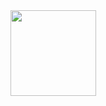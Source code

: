 <img align="" height="137px" src="https://github-readme-stats.vercel.app/api?username=LuYF-Lemon-love&hide_title=true&hide_border=true&show_icons=true&include_all_commits=true&line_height=21&bg_color=0,EC6C6C,FFD479,FFFC79,73FA79&theme=graywhite&locale=cn"/>

<!--
<img align="" height="137px" src="https://github-readme-stats.vercel.app/api/top-langs/?username=LuYF-Lemon-love&hide_title=true&hide_border=true&layout=compact&bg_color=0,73FA79,73FDFF,D783FF&theme=graywhite&locale=cn"/>
-->
